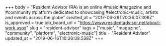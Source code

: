 +++
body = "Resident Advisor (RA) is an online #music #magazine and #community #platform dedicated to showcasing #electronic-music, artists and events across the globe"
created_at = "2017-06-28T20:36:07.308Z"
is_approved = true
job_board_url = "https://www.residentadvisor.net/about-work.aspx"
slug = "resident-advisor"
tags = ["music", "magazine", "community", "platform", "electronic-music"]
title = "Resident Advisor"
updated_at = "2019-06-16T10:36:08.538Z"
+++
